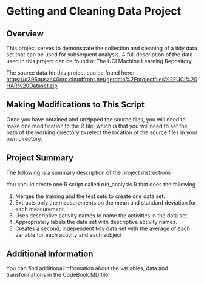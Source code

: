 
# Getting and Cleaning Data Project


## Overview

This project serves to demonstrate the collection and cleaning of a tidy data set that can be used for subsequent analysis. A full description of the data used in this project can be found at The UCI Machine Learning Repository

The source data for this project can be found here:
https://d396qusza40orc.cloudfront.net/getdata%2Fprojectfiles%2FUCI%20HAR%20Dataset.zip


## Making Modifications to This Script

Once you have obtained and unzipped the source files, you will need to make one modification to the R file, which is that you will need to set the path of the working directory to relect the location of the source files in your own directory.

## Project Summary

The following is a summary description of the project instructions

You should create one R script called run_analysis.R that does the following. 
1. Merges the training and the test sets to create one data set. 
2. Extracts only the measurements on the mean and standard deviation for each measurement. 
3. Uses descriptive activity names to name the activities in the data set 
4. Appropriately labels the data set with descriptive activity names. 
5. Creates a second, independent tidy data set with the average of each variable for each activity and each subject

## Additional Information

You can find additional information about the variables, data and transformations in the CodeBook.MD file.